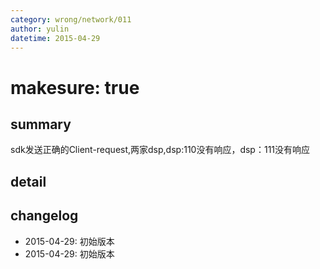 ```yaml
---
category: wrong/network/011
author: yulin
datetime: 2015-04-29
---
```


# makesure: true

## summary

sdk发送正确的Client-request,两家dsp,dsp:110没有响应，dsp：111没有响应

## detail


## changelog

- 2015-04-29: 初始版本
- 2015-04-29: 初始版本
